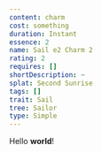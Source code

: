 ```yaml
---
content: charm
cost: something
duration: Instant
essence: 2
name: Sail e2 Charm 2
rating: 2
requires: []
shortDescription: ~
splat: Second Sunrise
tags: []
trait: Sail
tree: Sailor
type: Simple
---
```


Hello **world**!
